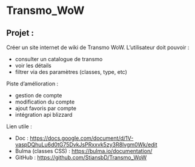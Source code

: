 # Transmo_WoW
## Projet :
Créer un site internet de wiki de Transmo WoW.
L’utilisateur doit pouvoir : 
- consulter un catalogue de transmo
- voir les détails
- filtrer via des paramètres (classes, type, etc)

Piste d’amélioration : 
- gestion de compte
- modification du compte
- ajout favoris par compte
- intégration api blizzard

Lien utile :
- Doc : https://docs.google.com/document/d/1V-vaspDQhuLu6d0tG75DvkJsPRxxvk5zy3R8lvgm0Wk/edit
- Bulma (classes CSS) : https://bulma.io/documentation/
- GitHub : https://github.com/StiansbD/Transmo_WoW
